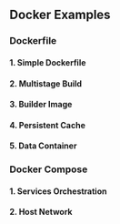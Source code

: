 ## Docker Examples

### Dockerfile

#### 1. Simple Dockerfile

#### 2. Multistage Build

#### 3. Builder Image

#### 4. Persistent Cache

#### 5. Data Container

### Docker Compose

#### 1. Services Orchestration

#### 2. Host Network
